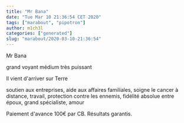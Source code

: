```yaml
---
title: "Mr Bana"
date: "Tue Mar 10 21:36:54 CET 2020"
tags: ["marabout", "pipotron"]
author: m1ch3l
categories: ["generated"]
slug: "marabout/2020-03-10-21:36:54"
---
```


Mr Bana

grand voyant médium très puissant

Il vient d'arriver sur Terre

soutien aux entreprises, aide aux affaires familiales, soigne le cancer à distance, travail, protection contre les ennemis, fidélité absolue entre époux, grand spécialiste, amour

Paiement d'avance 100€ par CB. Résultats garantis.
